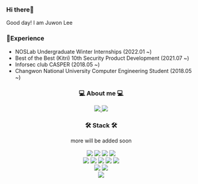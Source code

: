 <h3>Hi there👋</h3>
Good day! I am Juwon Lee

<h3>💫Experience</h3>
<ul>
  <li>NOSLab Undergraduate Winter Internships (2022.01 ~)</li>
  <li>Best of the Best (Kitri) 10th Security Product Development (2021.07 ~)</li>
  <li>Inforsec club CASPER (2018.05 ~)</li>
  <li>Changwon National University Computer Engineering Student (2018.05 ~)</li>
</ul>

<h3 align="center"> 💻 About me 💻 </h3>
<p align="center">
  <a href="https://twix.tistory.com">
    <img src="https://img.shields.io/badge/TISTORY-000000?style=flat-square&logo=Tidal&logoColor=white"/>
  </a>
  <a href="https://www.instagram.com/ol_i0_">
    <img src="https://img.shields.io/badge/Instagram-E4405F?style=flat-square&logo=Instagram&logoColor=white"/>
  </a>
</p>

<h3 align="center"> 🛠 Stack 🛠</h3>
<p align="center">
  more will be added soon
  <br><br>
  <img src="https://img.shields.io/badge/Python-3776AB?style=flat-square&logo=Python&logoColor=white"/>
  <img src="https://img.shields.io/badge/Java-007396?style=flat-square&logo=Java&logoColor=white"/>
  <img src="https://img.shields.io/badge/C-A8B9CC?style=flat-square&logo=C&logoColor=white"/>
  <img src="https://img.shields.io/badge/C++-00599C?style=flat-square&logo=c%2B%2B&logoColor=white"/>
  <br>
  <img src="https://img.shields.io/badge/HTML5-E34F26?style=flat-square&logo=HTML5&logoColor=white"/>
  <img src="https://img.shields.io/badge/CSS3-1572B6?style=flat-square&logo=CSS3&logoColor=white"/>
  <img src="https://img.shields.io/badge/JavaScript-F7DF1E?style=flat-square&logo=JavaScript&logoColor=white"/>
  <img src="https://img.shields.io/badge/React-61DAFB?style=flat-square&logo=React&logoColor=white"/>
  <img src="https://img.shields.io/badge/Node.js-339933?style=flat-square&logo=Node.js&logoColor=white"/>
  <br>
  <img src="https://img.shields.io/badge/PHP-777BB4?style=flat-square&logo=PHP&logoColor=white"/>
  <img src="https://img.shields.io/badge/MySQL-4479A1?style=flat-square&logo=MySQL&logoColor=white"/>
  <br>
  <img src="https://img.shields.io/badge/Android-3DDC84?style=flat-square&logo=Android&logoColor=white"/>
</p>
<br>
<!--
<p align="center">
  <a href="https://solved.ac/juju">
    <img src="http://mazassumnida.wtf/api/v2/generate_badge?boj=juju">
  </a>
</p>
-->
<!--
**casperWebmon/casperWebmon** is a ✨ _special_ ✨ repository because its `README.md` (this file) appears on your GitHub profile.

Here are some ideas to get you started:

- 🔭 I’m currently working on ...
- 🌱 I’m currently learning ...
- 👯 I’m looking to collaborate on ...
- 🤔 I’m looking for help with ...
- 💬 Ask me about ...
- 📫 How to reach me: ...
- 😄 Pronouns: ...
- ⚡ Fun fact: ...
-->
